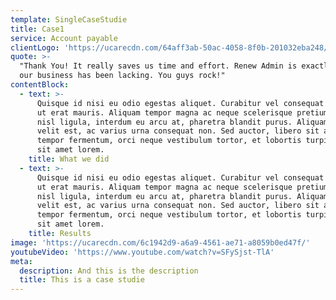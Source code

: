 ```yaml
---
template: SingleCaseStudie
title: Case1
service: Account payable
clientLogo: 'https://ucarecdn.com/64aff3ab-50ac-4058-8f0b-201032eba248/'
quote: >-
  "Thank You! It really saves us time and effort. Renew Admin is exactly what
  our business has been lacking. You guys rock!"
contentBlock:
  - text: >-
      Quisque id nisi eu odio egestas aliquet. Curabitur vel consequat nunc. In
      ut erat mauris. Aliquam tempor magna ac neque scelerisque pretium. Mauris
      nisl ligula, interdum eu arcu at, pharetra blandit purus. Aliquam dapibus
      velit est, ac varius urna consequat non. Sed auctor, libero sit amet
      tempor fermentum, orci neque vestibulum tortor, et lobortis turpis lacus
      sit amet lorem.
    title: What we did
  - text: >-
      Quisque id nisi eu odio egestas aliquet. Curabitur vel consequat nunc. In
      ut erat mauris. Aliquam tempor magna ac neque scelerisque pretium. Mauris
      nisl ligula, interdum eu arcu at, pharetra blandit purus. Aliquam dapibus
      velit est, ac varius urna consequat non. Sed auctor, libero sit amet
      tempor fermentum, orci neque vestibulum tortor, et lobortis turpis lacus
      sit amet lorem.
    title: Results
image: 'https://ucarecdn.com/6c1942d9-a6a9-4561-ae71-a8059b0ed47f/'
youtubeVideo: 'https://www.youtube.com/watch?v=SFySjst-TlA'
meta:
  description: And this is the description
  title: This is a case studie
---
```



